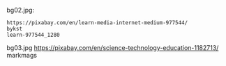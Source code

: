 

bg02.jpg:

    https://pixabay.com/en/learn-media-internet-medium-977544/
    bykst
    learn-977544_1280

bg03.jpg
    https://pixabay.com/en/science-technology-education-1182713/
    markmags
